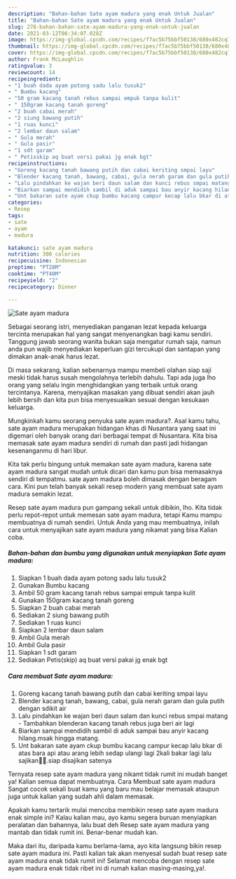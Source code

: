 ```yaml
---
description: "Bahan-bahan Sate ayam madura yang enak Untuk Jualan"
title: "Bahan-bahan Sate ayam madura yang enak Untuk Jualan"
slug: 278-bahan-bahan-sate-ayam-madura-yang-enak-untuk-jualan
date: 2021-03-12T06:34:07.028Z
image: https://img-global.cpcdn.com/recipes/f7ac5b75bbf50138/680x482cq70/sate-ayam-madura-foto-resep-utama.jpg
thumbnail: https://img-global.cpcdn.com/recipes/f7ac5b75bbf50138/680x482cq70/sate-ayam-madura-foto-resep-utama.jpg
cover: https://img-global.cpcdn.com/recipes/f7ac5b75bbf50138/680x482cq70/sate-ayam-madura-foto-resep-utama.jpg
author: Frank McLaughlin
ratingvalue: 3
reviewcount: 14
recipeingredient:
- "1 buah dada ayam potong sadu lalu tusuk2"
- " Bumbu kacang"
- "50 gram kacang tanah rebus sampai empuk tanpa kulit"
- " 150gram kacang tanah goreng"
- "2 buah cabai merah"
- "2 siung bawang putih"
- "1 ruas kunci"
- "2 lembar daun salam"
- " Gula merah"
- " Gula pasir"
- "1 sdt garam"
- " Petisskip aq buat versi pakai jg enak bgt"
recipeinstructions:
- "Goreng kacang tanah bawang putih dan cabai keriting smpai layu"
- "Blender kacang tanah, bawang, cabai, gula nerah garam dan gula putih dengan sdikit air"
- "Lalu pindahkan ke wajan beri daun salam dan kunci rebus smpai matang  Tambahkan blenderan kacang tanah rebus juga beri air lagi"
- "Biarkan sampai mendidih sambil di aduk sampai bau anyir kacang hilang.msak hingga matang."
- "Unt bakaran sate ayam ckup bumbu kacang campur kecap lalu bkar di atas bara api atau arang lebih sedap ulangi lagi 2kali bakar lagi lalu sajikan🥰🥰.siap disajikan satenya"
categories:
- Resep
tags:
- sate
- ayam
- madura

katakunci: sate ayam madura 
nutrition: 300 calories
recipecuisine: Indonesian
preptime: "PT28M"
cooktime: "PT40M"
recipeyield: "2"
recipecategory: Dinner

---
```



![Sate ayam madura](https://img-global.cpcdn.com/recipes/f7ac5b75bbf50138/680x482cq70/sate-ayam-madura-foto-resep-utama.jpg)

Sebagai seorang istri, menyediakan panganan lezat kepada keluarga tercinta merupakan hal yang sangat menyenangkan bagi kamu sendiri. Tanggung jawab seorang  wanita bukan saja mengatur rumah saja, namun anda pun wajib menyediakan keperluan gizi tercukupi dan santapan yang dimakan anak-anak harus lezat.

Di masa  sekarang, kalian sebenarnya mampu membeli olahan siap saji meski tidak harus susah mengolahnya terlebih dahulu. Tapi ada juga lho orang yang selalu ingin menghidangkan yang terbaik untuk orang tercintanya. Karena, menyajikan masakan yang dibuat sendiri akan jauh lebih bersih dan kita pun bisa menyesuaikan sesuai dengan kesukaan keluarga. 



Mungkinkah kamu seorang penyuka sate ayam madura?. Asal kamu tahu, sate ayam madura merupakan hidangan khas di Nusantara yang saat ini digemari oleh banyak orang dari berbagai tempat di Nusantara. Kita bisa memasak sate ayam madura sendiri di rumah dan pasti jadi hidangan kesenanganmu di hari libur.

Kita tak perlu bingung untuk memakan sate ayam madura, karena sate ayam madura sangat mudah untuk dicari dan kamu pun bisa memasaknya sendiri di tempatmu. sate ayam madura boleh dimasak dengan beragam cara. Kini pun telah banyak sekali resep modern yang membuat sate ayam madura semakin lezat.

Resep sate ayam madura pun gampang sekali untuk dibikin, lho. Kita tidak perlu repot-repot untuk memesan sate ayam madura, tetapi Kamu mampu membuatnya di rumah sendiri. Untuk Anda yang mau membuatnya, inilah cara untuk menyajikan sate ayam madura yang nikamat yang bisa Kalian coba.

<!--inarticleads1-->

##### Bahan-bahan dan bumbu yang digunakan untuk menyiapkan Sate ayam madura:

1. Siapkan 1 buah dada ayam potong sadu lalu tusuk2
1. Gunakan  Bumbu kacang
1. Ambil 50 gram kacang tanah rebus sampai empuk tanpa kulit
1. Gunakan  150gram kacang tanah goreng
1. Siapkan 2 buah cabai merah
1. Sediakan 2 siung bawang putih
1. Sediakan 1 ruas kunci
1. Siapkan 2 lembar daun salam
1. Ambil  Gula merah
1. Ambil  Gula pasir
1. Siapkan 1 sdt garam
1. Sediakan  Petis(skip) aq buat versi pakai jg enak bgt




<!--inarticleads2-->

##### Cara membuat Sate ayam madura:

1. Goreng kacang tanah bawang putih dan cabai keriting smpai layu
1. Blender kacang tanah, bawang, cabai, gula nerah garam dan gula putih dengan sdikit air
1. Lalu pindahkan ke wajan beri daun salam dan kunci rebus smpai matang  - Tambahkan blenderan kacang tanah rebus juga beri air lagi
1. Biarkan sampai mendidih sambil di aduk sampai bau anyir kacang hilang.msak hingga matang.
1. Unt bakaran sate ayam ckup bumbu kacang campur kecap lalu bkar di atas bara api atau arang lebih sedap ulangi lagi 2kali bakar lagi lalu sajikan🥰🥰.siap disajikan satenya




Ternyata resep sate ayam madura yang nikamt tidak rumit ini mudah banget ya! Kalian semua dapat membuatnya. Cara Membuat sate ayam madura Sangat cocok sekali buat kamu yang baru mau belajar memasak ataupun juga untuk kalian yang sudah ahli dalam memasak.

Apakah kamu tertarik mulai mencoba membikin resep sate ayam madura enak simple ini? Kalau kalian mau, ayo kamu segera buruan menyiapkan peralatan dan bahannya, lalu buat deh Resep sate ayam madura yang mantab dan tidak rumit ini. Benar-benar mudah kan. 

Maka dari itu, daripada kamu berlama-lama, ayo kita langsung bikin resep sate ayam madura ini. Pasti kalian tak akan menyesal sudah buat resep sate ayam madura enak tidak rumit ini! Selamat mencoba dengan resep sate ayam madura enak tidak ribet ini di rumah kalian masing-masing,ya!.


